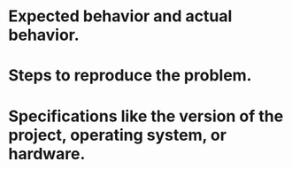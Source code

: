 # Expected behavior and actual behavior.


# Steps to reproduce the problem.


# Specifications like the version of the project, operating system, or hardware.

